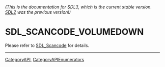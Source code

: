 ###### (This is the documentation for SDL3, which is the current stable version. [SDL2](https://wiki.libsdl.org/SDL2/) was the previous version!)
# SDL_SCANCODE_VOLUMEDOWN

Please refer to [SDL_Scancode](SDL_Scancode) for details.

----
[CategoryAPI](CategoryAPI), [CategoryAPIEnumerators](CategoryAPIEnumerators)


